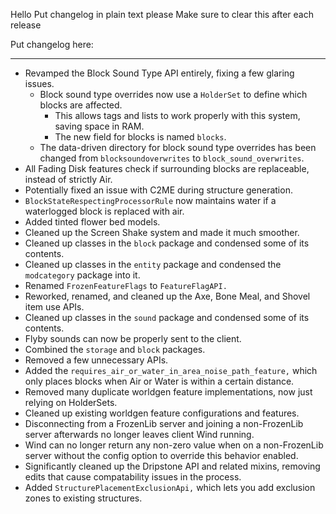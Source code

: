 Hello
Put changelog in plain text please
Make sure to clear this after each release

Put changelog here:

-----------------
- Revamped the Block Sound Type API entirely, fixing a few glaring issues.
  - Block sound type overrides now use a `HolderSet` to define which blocks are affected.
    - This allows tags and lists to work properly with this system, saving space in RAM.
    - The new field for blocks is named `blocks`.
  - The data-driven directory for block sound type overrides has been changed from `blocksoundoverwrites` to `block_sound_overwrites`.
- All Fading Disk features check if surrounding blocks are replaceable, instead of strictly Air.
- Potentially fixed an issue with C2ME during structure generation.
- `BlockStateRespectingProcessorRule` now maintains water if a waterlogged block is replaced with air.
- Added tinted flower bed models.
- Cleaned up the Screen Shake system and made it much smoother.
- Cleaned up classes in the `block` package and condensed some of its contents.
- Cleaned up classes in the `entity` package and condensed the `modcategory` package into it.
- Renamed `FrozenFeatureFlags` to `FeatureFlagAPI.`
- Reworked, renamed, and cleaned up the Axe, Bone Meal, and Shovel item use APIs.
- Cleaned up classes in the `sound` package and condensed some of its contents.
- Flyby sounds can now be properly sent to the client.
- Combined the `storage` and `block` packages.
- Removed a few unnecessary APIs.
- Added the `requires_air_or_water_in_area_noise_path_feature,` which only places blocks when Air or Water is within a certain distance.
- Removed many duplicate worldgen feature implementations, now just relying on HolderSets.
- Cleaned up existing worldgen feature configurations and features.
- Disconnecting from a FrozenLib server and joining a non-FrozenLib server afterwards no longer leaves client Wind running.
- Wind can no longer return any non-zero value when on a non-FrozenLib server without the config option to override this behavior enabled.
- Significantly cleaned up the Dripstone API and related mixins, removing edits that cause compatability issues in the process.
- Added `StructurePlacementExclusionApi,` which lets you add exclusion zones to existing structures.
